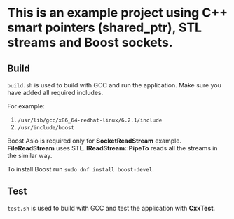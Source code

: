 # This is an example project using C++ smart pointers (shared_ptr), STL streams and Boost sockets.

## Build

`build.sh` is used to build with GCC and run the application. Make sure you have added all required includes.

For example:

1. `/usr/lib/gcc/x86_64-redhat-linux/6.2.1/include`
1. `/usr/include/boost`

Boost Asio is required only for **SocketReadStream** example. **FileReadStream** uses STL. **IReadStream::PipeTo** reads all the streams in the similar way.

To install Boost run `sudo dnf install boost-devel`.

## Test

`test.sh` is used to build with GCC and test the application with **CxxTest**.